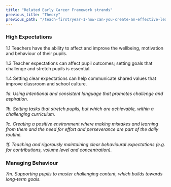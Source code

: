 ```yaml
---
title: "Related Early Career Framework strands"
previous_title: "Theory"
previous_path: "/teach-first/year-1-how-can-you-create-an-effective-learning-environment/autumn-week-7-ect-theory"
---
```


### High Expectations

1.1 Teachers have the ability to affect and improve the wellbeing, motivation and behaviour of their pupils.

1.3 Teacher expectations can affect pupil outcomes; setting goals that challenge and stretch pupils is essential.

1.4 Setting clear expectations can help communicate shared values that improve classroom and school culture.

_1a. Using intentional and consistent language that promotes challenge and aspiration._

_1b. Setting tasks that stretch pupils, but which are achievable, within a challenging curriculum._

_1c. Creating a positive environment where making mistakes and learning from them and the need for effort and perseverance are part of the daily routine._

_1f. Teaching and rigorously maintaining clear behavioural expectations (e.g. for contributions, volume level and concentration)._

### Managing Behaviour

_7m. Supporting pupils to master challenging content, which builds towards long-term goals._
